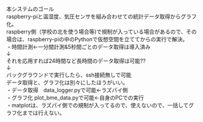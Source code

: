 本システムのゴール<br>
raspberry-piと温湿度、気圧センサを組み合わせての統計データ取得からグラフ化。<br>
raspberry側（学校の北を使う場合等)で規制が入っている場合があるので、その場合は、raspberry-piの中のPythonで仮想空間を立ててからの実行で解決。<br>
・時間計測←一分間計測&5秒間ごとのデータ取得は導入済み<br>
↓<br>
それを応用すれば24時間など長時間のデータ取得は可能??<br>
↓<br>
バックグラウンドで実行したら、ssh接続無しで可能<br>
データ取得と、グラフ化は別々にしたほうがいい。<br>
・データ取得　data_logger.pyで可能←ラズパイ側<br>
・グラフ化 plot_bme_data.pyで可能←自身のPCでの実行<br>
・matplotは、ラズパイ側での規制が入ってるので、使えないので、一括してグラフ化までは行えない。<br>
